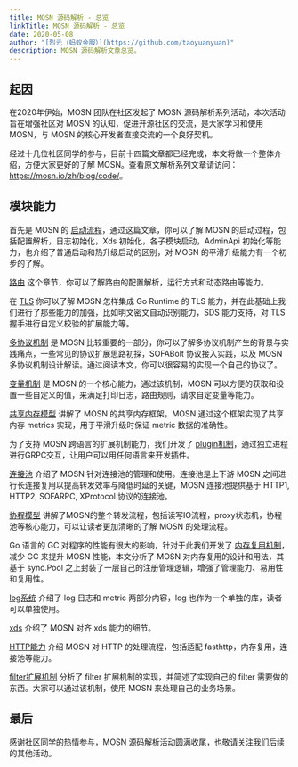 ```yaml
---
title: MOSN 源码解析 - 总览
linkTitle: MOSN 源码解析 - 总览
date: 2020-05-08
author: "[烈元（蚂蚁金服）](https://github.com/taoyuanyuan)"
description: MOSN 源码解析文章总览。
---
```


## 起因

在2020年伊始，MOSN 团队在社区发起了 MOSN 源码解析系列活动，本次活动旨在增强社区对 MOSN 的认知，促进开源社区的交流，是大家学习和使用 MOSN，与 MOSN 的核心开发者直接交流的一个良好契机。

经过十几位社区同学的参与，目前十四篇文章都已经完成，本文将做一个整体介绍，方便大家更好的了解 MOSN。查看原文解析系列文章请访问： <https://mosn.io/zh/blog/code/>。

## 模块能力

首先是 MOSN 的 [启动流程](/zh/blog/code/mosn-startup/)，通过这篇文章，你可以了解 MOSN 的启动过程，包括配置解析，日志初始化，Xds 初始化，各子模块启动，AdminApi 初始化等能力，也介绍了普通启动和热升级启动的区别，对 MOSN 的平滑升级能力有一个初步的了解。

[路由](/zh/blog/code/mosn-router/) 这个章节，你可以了解路由的配置解析，运行方式和动态路由等能力。

在 [TLS](/zh/blog/code/mosn-tls/) 你可以了解 MOSN 怎样集成 Go Runtime 的 TLS 能力，并在此基础上我们进行了那些能力的加强，比如明文密文自动识别能力，SDS 能力支持，对 TLS 握手进行自定义校验的扩展能力等。

[多协议机制](/zh/docs/concept/multi-protocol/) 是 MOSN 比较重要的一部分，你可以了解多协议机制产生的背景与实践痛点，一些常见的协议扩展思路初探，SOFABolt 协议接入实践，以及 MOSN 多协议机制设计解读。通过阅读本文，你可以很容易的实现一个自己的协议了。

[变量机制](/zh/blog/code/mosn-variable/) 是 MOSN 的一个核心能力，通过该机制，MOSN 可以方便的获取和设置一些自定义的值，来满足打印日志，路由规则，请求自定变量等能力。

[共享内存模型](/zh/blog/code/mosn-shm/) 讲解了 MOSN 的共享内存框架，MOSN 通过这个框架实现了共享内存 metrics 实现，用于平滑升级时保证 metric 数据的准确性。

为了支持 MOSN 跨语言的扩展机制能力，我们开发了 [plugin机制](/zh/blog/code/mosn-plugin/)，通过独立进程进行GRPC交互，让用户可以用任何语言来开发插件。

[连接池](/zh/blog/code/mosn-connection-pool/) 介绍了 MOSN 针对连接池的管理和使用。连接池是上下游 MOSN 之间进行长连接复用以提高转发效率与降低时延的关键，MOSN 连接池提供基于 HTTP1, HTTP2, SOFARPC, XProtocol 协议的连接池。

[协程模型](/zh/blog/code/mosn-eventloop/) 讲解了MOSN的整个转发流程，包括读写IO流程，proxy状态机，协程池等核心能力，可以让读者更加清晰的了解 MOSN 的处理流程。

Go 语言的 GC 对程序的性能有很大的影响，针对于此我们开发了 [内存复用机制](/zh/blog/code/mosn-buffer/)，减少 GC 来提升 MOSN 性能，本文分析了 MOSN 对内存复用的设计和用法，其基于 sync.Pool 之上封装了一层自己的注册管理逻辑，增强了管理能力、易用性和复用性。

[log系统](/zh/blog/code/mosn-log/) 介绍了 log 日志和 metric 两部分内容，log 也作为一个单独的库，读者可以单独使用。

[xds](/zh/blog/code/mosn-xds/) 介绍了 MOSN 对齐 xds 能力的细节。

[HTTP能力](/zh/blog/code/mosn-http/) 介绍 MOSN 对 HTTP 的处理流程，包括适配 fasthttp，内存复用，连接池等能力。

[filter扩展机制](/zh/blog/code/mosn-filters/) 分析了 filter 扩展机制的实现，并简述了实现自己的 filter 需要做的东西。大家可以通过该机制，使用 MOSN 来处理自己的业务场景。

## 最后

感谢社区同学的热情参与，MOSN 源码解析活动圆满收尾，也敬请关注我们后续的其他活动。
